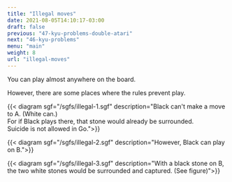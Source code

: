 ```yaml
---
title: "Illegal moves"
date: 2021-08-05T14:10:17-03:00
draft: false
previous: "47-kyu-problems-double-atari"
next: "46-kyu-problems"
menu: "main"
weight: 8
url: "illegal-moves"
---
```

You can play almost anywhere on the board.

However, there are some places where the rules prevent play.

{{< diagram sgf="/sgfs/illegal-1.sgf" description="Black can't make a move to A. (White can.)<br />For if Black plays there, that stone would already be surrounded.<br />Suicide is not allowed in Go.">}} 

{{< diagram sgf="/sgfs/illegal-2.sgf" description="However, Black can play on B.">}}


{{< diagram sgf="/sgfs/illegal-3.sgf" description="With a black stone on B, the two white stones would be surrounded and captured. (See figure)">}}
